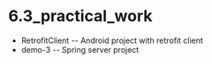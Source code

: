 # 6.3_practical_work

* RetrofitClient -- Android project with retrofit client
* demo-3 -- Spring server project


